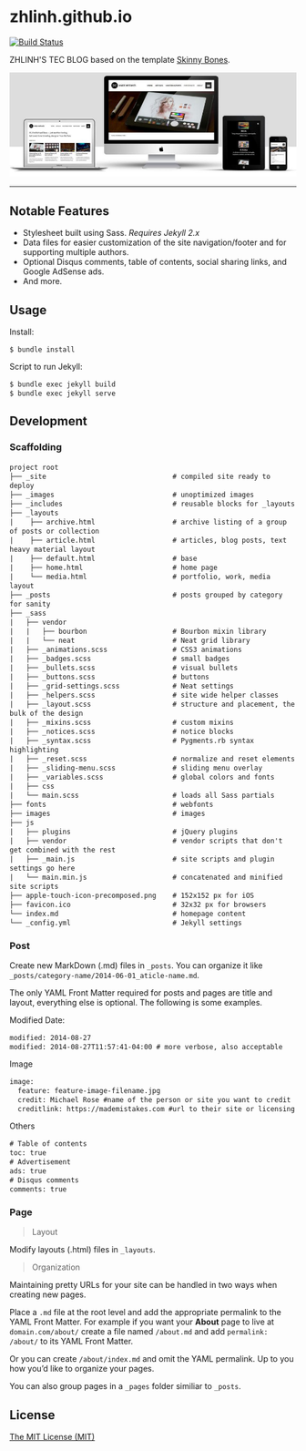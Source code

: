 # zhlinh.github.io

[![Build Status](https://travis-ci.org/zhlinh/zhlinh.github.io.svg?branch=master)](https://travis-ci.org/zhlinh/zhlinh.github.io)

ZHLINH'S TEC BLOG based on the template [Skinny Bones](http://mmistakes.github.io/skinny-bones-jekyll/).

![screenshot of Skinny Bones](skinny-bones-template.jpg)

---

## Notable Features

* Stylesheet built using Sass. *Requires Jekyll 2.x*
* Data files for easier customization of the site navigation/footer and for supporting multiple authors.
* Optional Disqus comments, table of contents, social sharing links, and Google AdSense ads.
* And more.

## Usage

Install:
```
$ bundle install
```

Script to run Jekyll: 
```
$ bundle exec jekyll build
$ bundle exec jekyll serve
```

## Development

### Scaffolding

```
project root
├── _site                               # compiled site ready to deploy
├── _images                             # unoptimized images
├── _includes                           # reusable blocks for _layouts
├── _layouts
|    ├── archive.html                   # archive listing of a group of posts or collection
|    ├── article.html                   # articles, blog posts, text heavy material layout
|    ├── default.html                   # base
|    ├── home.html                      # home page
|    └── media.html                     # portfolio, work, media layout
├── _posts                              # posts grouped by category for sanity
├── _sass
|   ├── vendor                          
|   |   ├── bourbon                     # Bourbon mixin library   
|   |   └── neat                        # Neat grid library
|   ├── _animations.scss                # CSS3 animations
|   ├── _badges.scss                    # small badges
|   ├── _bullets.scss                   # visual bullets
|   ├── _buttons.scss                   # buttons
|   ├── _grid-settings.scss             # Neat settings         
|   ├── _helpers.scss                   # site wide helper classes
|   ├── _layout.scss                    # structure and placement, the bulk of the design
|   ├── _mixins.scss                    # custom mixins
|   ├── _notices.scss                   # notice blocks
|   ├── _syntax.scss                    # Pygments.rb syntax highlighting
|   ├── _reset.scss                     # normalize and reset elements
|   ├── _sliding-menu.scss              # sliding menu overlay
|   ├── _variables.scss                 # global colors and fonts
|   ├── css
|   └── main.scss                       # loads all Sass partials
├── fonts                               # webfonts
├── images                              # images
├── js
|   ├── plugins                         # jQuery plugins
|   ├── vendor                          # vendor scripts that don't get combined with the rest
|   ├── _main.js                        # site scripts and plugin settings go here
|   └── main.min.js                     # concatenated and minified site scripts
├── apple-touch-icon-precomposed.png    # 152x152 px for iOS
├── favicon.ico                         # 32x32 px for browsers
└── index.md                            # homepage content
└── _config.yml                         # Jekyll settings
```

### Post

Create new MarkDown (.md) files in `_posts`. You can organize it like 
`_posts/category-name/2014-06-01_aticle-name.md`.

The only YAML Front Matter required for posts and pages are title and layout,
everything else is optional. The following is some examples.

Modified Date:
```
modified: 2014-08-27
modified: 2014-08-27T11:57:41-04:00 # more verbose, also acceptable
```

Image
```
image:
  feature: feature-image-filename.jpg
  credit: Michael Rose #name of the person or site you want to credit
  creditlink: https://mademistakes.com #url to their site or licensing
```

Others
```
# Table of contents
toc: true
# Advertisement
ads: true
# Disqus comments
comments: true
```

### Page 

> Layout

Modify layouts (.html) files in `_layouts`.

> Organization

Maintaining pretty URLs for your site can be handled in two ways when creating
new pages.

Place a `.md` file at the root level and add the appropriate permalink to the
YAML Front Matter.  For example if you want your **About** page to live at 
`domain.com/about/` create a file named `/about.md` and add `permalink: /about/`
to its YAML Front Matter.

Or you can create `/about/index.md` and omit the YAML permalink.
Up to you how you’d like to organize your pages.

You can also group pages in a `_pages` folder similiar to `_posts`.

## License

[The MIT License (MIT)](http://opensource.org/licenses/MIT)
